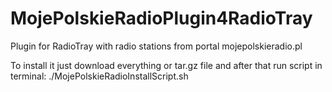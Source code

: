 MojePolskieRadioPlugin4RadioTray
================================

Plugin for RadioTray with radio stations from portal mojepolskieradio.pl

To install it just download everything or tar.gz file and after that run script in terminal:
./MojePolskieRadioInstallScript.sh
